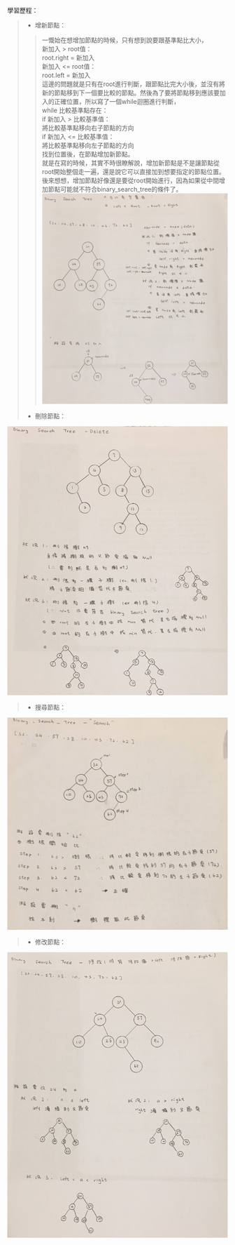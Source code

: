  學習歷程：   
 > * 增新節點：   
 >> 一慨始在想增加節點的時候，只有想到說要跟基準點比大小，   
 >>                    新加入 > root值：    
 >>                       root.right = 新加入    
 >>                    新加入 <= root值：   
 >>                       root.left = 新加入  
 >> 這邊的問題就是只有在root進行判斷，跟節點比完大小後，並沒有將新的節點移到下一個要比較的節點。然後為了要將節點移到應該要加入的正確位置，所以寫了一個while迴圈進行判斷，    
 >>                    while 比較基準點存在：   
 >>                       if 新加入 > 比較基準值：     
 >>                          將比較基準點移向右子節點的方向    
 >>                       if 新加入 <= 比較基準值：    
 >>                          將比較基準點移向左子節點的方向  
 >> 找到位置後，在節點增加新節點。     
 >> 就是在寫的時候，其實不時很瞭解說，增加新節點是不是讓節點從root開始整個走一遍，還是說它可以直接加到想要指定的節點位置。後來想想，增加節點好像還是要從root開始進行，因為如果從中間增加節點可能就不符合binary_search_tree的條件了。
 ![BST_insert](https://github.com/yenchungLin/study/blob/master/picture/BST_insert.jpg)    
 > * 刪除節點：         
 >>     
 ![BTS_delete](https://github.com/yenchungLin/study/blob/master/picture/BTS_delete.jpg)      
 > * 搜尋節點：        
 >>      
 ![BTS_search](https://github.com/yenchungLin/study/blob/master/picture/BST_search.jpg)     
 > * 修改節點：             
 >>       
 ![BTS_修改](https://github.com/yenchungLin/study/blob/master/picture/BST_修改.jpg)    
